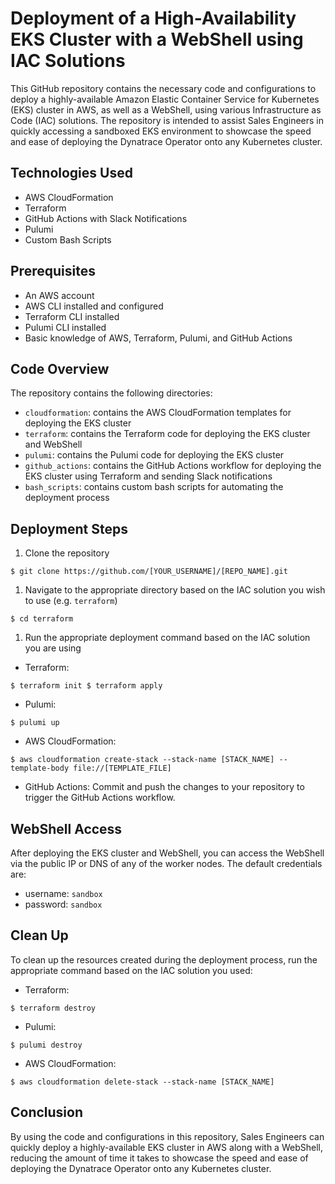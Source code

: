 Deployment of a High-Availability EKS Cluster with a WebShell using IAC Solutions
=================================================================================

This GitHub repository contains the necessary code and configurations to deploy a highly-available Amazon Elastic Container Service for Kubernetes (EKS) cluster in AWS, as well as a WebShell, using various Infrastructure as Code (IAC) solutions. The repository is intended to assist Sales Engineers in quickly accessing a sandboxed EKS environment to showcase the speed and ease of deploying the Dynatrace Operator onto any Kubernetes cluster.


Technologies Used
-----------------

-   AWS CloudFormation
-   Terraform
-   GitHub Actions with Slack Notifications
-   Pulumi
-   Custom Bash Scripts

Prerequisites
-------------

-   An AWS account
-   AWS CLI installed and configured
-   Terraform CLI installed
-   Pulumi CLI installed
-   Basic knowledge of AWS, Terraform, Pulumi, and GitHub Actions

Code Overview
-------------

The repository contains the following directories:

-   `cloudformation`: contains the AWS CloudFormation templates for deploying the EKS cluster
-   `terraform`: contains the Terraform code for deploying the EKS cluster and WebShell
-   `pulumi`: contains the Pulumi code for deploying the EKS cluster
-   `github_actions`: contains the GitHub Actions workflow for deploying the EKS cluster using Terraform and sending Slack notifications
-   `bash_scripts`: contains custom bash scripts for automating the deployment process

Deployment Steps
----------------

1.  Clone the repository

`$ git clone https://github.com/[YOUR_USERNAME]/[REPO_NAME].git`

1.  Navigate to the appropriate directory based on the IAC solution you wish to use (e.g. `terraform`)

`$ cd terraform`

1.  Run the appropriate deployment command based on the IAC solution you are using

-   Terraform:

`$ terraform init
$ terraform apply`

-   Pulumi:

`$ pulumi up`

-   AWS CloudFormation:

`$ aws cloudformation create-stack --stack-name [STACK_NAME] --template-body file://[TEMPLATE_FILE]`

-   GitHub Actions: Commit and push the changes to your repository to trigger the GitHub Actions workflow.

WebShell Access
---------------

After deploying the EKS cluster and WebShell, you can access the WebShell via the public IP or DNS of any of the worker nodes. The default credentials are:

-   username: `sandbox`
-   password: `sandbox`

Clean Up
--------

To clean up the resources created during the deployment process, run the appropriate command based on the IAC solution you used:

-   Terraform:

`$ terraform destroy`

-   Pulumi:

`$ pulumi destroy`

-   AWS CloudFormation:

`$ aws cloudformation delete-stack --stack-name [STACK_NAME]`

Conclusion
----------

By using the code and configurations in this repository, Sales Engineers can quickly deploy a highly-available EKS cluster in AWS along with a WebShell, reducing the amount of time it takes to showcase the speed and ease of deploying the Dynatrace Operator onto any Kubernetes cluster.
